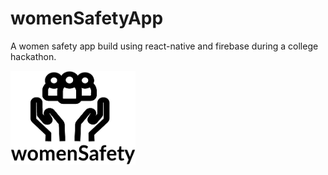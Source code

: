 # womenSafetyApp
A women safety app build using react-native and firebase during a college hackathon.

<img src="./src/images/logo.png" alt="Logo" width="200" height="150"/>